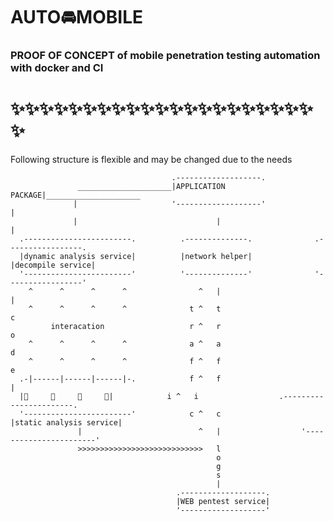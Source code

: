 # AUTO🚘MOBILE
### PROOF OF CONCEPT of mobile penetration testing automation with docker and CI 
# ✨✨✨✨✨✨✨✨✨✨✨✨✨✨✨✨✨✨✨✨✨✨

Following structure is flexible and may be changed due to the needs 

                                        .-------------------.
                   _____________________|APPLICATION PACKAGE|_____________________
                  |                     '-------------------'                     |
                  |                               |                               |
      .------------------------.          .--------------.              .-----------------.   
      |dynamic analysis service|          |network helper|              |decompile service|
      '------------------------'          '--------------'              '-----------------'
        ^      ^      ^      ^                ^   |                              |
        ^      ^      ^      ^              t ^   t                              c
             interacation                   r ^   r                              o
        ^      ^      ^      ^              a ^   a                              d
        ^      ^      ^      ^              f ^   f                              e
      .-|------|------|------|-.            f ^   f                              |
      |📱     📱     📱     📱|            i ^   i                  .-----------------------.
      '------------------------'            c ^   c                  |static analysis service|
                   |                          ^   |                  '-----------------------'
                   >>>>>>>>>>>>>>>>>>>>>>>>>>>>   l
                                                  o
                                                  g
                                                  s
                                                  |
                                         .-------------------.
                                         |WEB pentest service|
                                         '-------------------'
